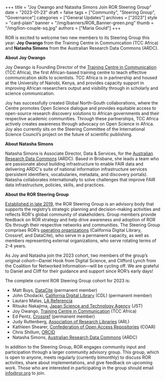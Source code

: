 +++
title = "Joy Owango and Natasha Simons Join ROR Steering Group"
date = "2023-01-23"
draft = false
tags = ["Community", "Steering Group", "Governance"]
categories = ["General Updates"]
archives = ["2023"]
style = "card-plain"
banner = "/img/banners/ROR_Banner-green.png"
thumb = "/img/lion-couple-sq.jpg"
authors = ["Maria Gould"]
+++

ROR is excited to welcome two new members to its Steering Group this year: **Joy Owango** from the Training Centre in Communication (TCC Africa) and **Natasha Simons** from the Australian Research Data Commons (ARDC). 

**About Joy Owango** 

Joy Owango is Founding Director of the [Training Centre in Communication](https://www.tcc-africa.org/) (TCC Africa), the first African-based training centre to teach effective communication skills to scientists. TCC Africa is in partnership and housed at the University of Nairobi, Kenya, and provides capacity support in improving African researchers output and visibility through in scholarly and science communication.

Joy has successfully created  Global North–South collaborations, where the Centre promotes Open Science dialogue and provides equitable access to open-source research discovery solutions to African governments and their respective academic communities. Through these partnerships, TCC Africa actively creates awareness through advocacy on Open Science in Africa. Joy also currently sits on the Steering Committee of the International Science Council’s project on the future of scientific publishing.

**About Natasha Simons**

Natasha Simons is Associate Director, Data & Services, for the [Australian Research Data Commons](https://ardc.edu.au/) (ARDC). Based in Brisbane, she leads a team who are passionate about building infrastructure to enable FAIR data and delivering ARDC's suite of national information infrastructure services (persistent identifiers, vocabularies, metadata, and discovery portals). Natasha collaborates internationally to solve challenges that improve FAIR data infrastructure, policies, skills, and practices. 

**About the ROR Steering Group**

[Established in late 2019](/blog/2019-11-22-meet-the-ror-steering-group/), the ROR Steering Group is an advisory body that supports the registry’s strategic planning and decision-making activities and reflects ROR's global community of stakeholders. Group members provide feedback on ROR strategy and help drive awareness and adoption of ROR IDs through their respective networks and communities. The Steering Group comprises ROR’s [operating organizations](/about#governance) (California Digital Library, Crossref, and DataCite), who serve in a permanent capacity, as well as members representing external organizations, who serve rotating terms of 2-4 years. 

As Joy and Natasha join the 2023 cohort, two members of the group’s original cohort—Daniel Hook from Digital Science, and Clifford Lynch from the Coalition for Networked Information—will be cycling off. We are grateful to Daniel and Cliff for their guidance and support since ROR’s early days! 

The complete current ROR Steering Group cohort for 2023 is:

- Matt Buys, [DataCite](https://datacite.org/) (permanent member)
- John Chodacki, [California Digital Library](https://cdlib.org/) (CDL) (permanent member)
- Lautaro Matas, [LA Referencia](https://www.lareferencia.info/)
- Ritsuko Nakajima, [Japan Science and Technology Agency](https://www.jst.go.jp/) (JST)
- Joy Owango, [Training Centre in Communication](https://www.tcc-africa.org/) (TCC Africa)
- Ed Pentz, [Crossref](https://www.crossref.org) (permanent member)
- Judy Ruttenberg, [Association of Research Libraries](https://www.arl.org/) (ARL)
- Kathleen Shearer, [Confederation of Open Access Repositories](https://www.coar-repositories.org/) (COAR)
- Chris Shillum, [ORCID](https://orcid.org/)
- Natasha Simons, [Australian Research Data Commons](https://ardc.edu.au/) (ARDC)

In addition to the Steering Group, ROR engages community input and participation through a larger community advisory group. This group, which is open to anyone, meets regularly (currently bimonthly) to discuss ROR activities, share about implementations, and give feedback on upcoming work. Those who are interested in participating in the group should email info@ror.org to join. 